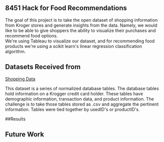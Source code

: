 ## 8451 Hack for Food Recommendations
The goal of this project is to take the open dataset of shopping information from Kroger stores and generate insights from the data. Namely, we would like to be able to give shoppers the ability to visualize their purchases and recommend food options.
<br />
We're using Tableau to visualize our dataset, and for recommending food products we're using a scikit learn's linear regression classification algorithm.  

## Datasets Received from
[Shopping Data](http://www.8451.com/area51/) <br />

This dataset is a series of normalized database tables. The database tables hold information on a Krogger credit card holder. These tables have demographic information, transaction data, and product information. The challenge is to take those tables stored as .csv and aggregate the pertinent information. Tables were tied together by usedID's or productID's.

##Results

## Future Work
